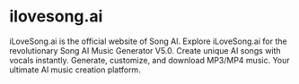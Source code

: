 # ilovesong.ai
iLoveSong.ai is the official website of Song AI. Explore iLoveSong.ai for the revolutionary Song AI Music Generator V5.0. Create unique AI songs with vocals instantly. Generate, customize, and download MP3/MP4 music. Your ultimate AI music creation platform.
